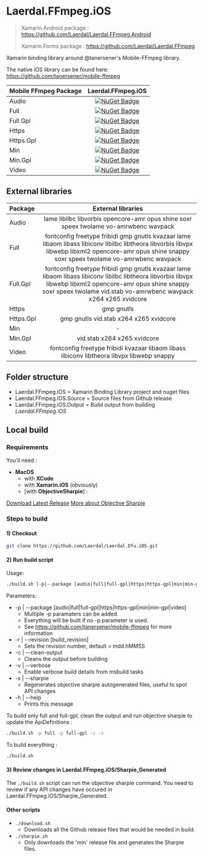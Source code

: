 # Laerdal.FFmpeg.iOS

> Xamarin.Android package : <https://github.com/Laerdal/Laerdal.FFmpeg.Android>
>
> Xamarin.Forms package : <https://github.com/Laerdal/Laerdal.FFmpeg>

Xamarin binding library around @tanersener's Mobile-FFmpeg library.

The native iOS library can be found here: <https://github.com/tanersener/mobile-ffmpeg>

| Mobile FFmpeg Package | Laerdal.FFmpeg.iOS |
|     :----    |     :----:    |
| Audio | [![NuGet Badge](https://buildstats.info/nuget/Laerdal.FFmpeg.iOS.Audio)](https://www.nuget.org/packages/Laerdal.FFmpeg.iOS.Audio/) |
| Full | [![NuGet Badge](https://buildstats.info/nuget/Laerdal.FFmpeg.iOS.Full)](https://www.nuget.org/packages/Laerdal.FFmpeg.iOS.Full/) |
| Full.Gpl | [![NuGet Badge](https://buildstats.info/nuget/Laerdal.FFmpeg.iOS.Full.Gpl)](https://www.nuget.org/packages/Laerdal.FFmpeg.iOS.Full.Gpl/) |
| Https | [![NuGet Badge](https://buildstats.info/nuget/Laerdal.FFmpeg.iOS.Https)](https://www.nuget.org/packages/Laerdal.FFmpeg.iOS.Https/) |
| Https.Gpl | [![NuGet Badge](https://buildstats.info/nuget/Laerdal.FFmpeg.iOS.Https.Gpl)](https://www.nuget.org/packages/Laerdal.FFmpeg.iOS.Https.Gpl/) |
| Min | [![NuGet Badge](https://buildstats.info/nuget/Laerdal.FFmpeg.iOS.Min)](https://www.nuget.org/packages/Laerdal.FFmpeg.iOS.Min/) |
| Min.Gpl | [![NuGet Badge](https://buildstats.info/nuget/Laerdal.FFmpeg.iOS.Min.Gpl)](https://www.nuget.org/packages/Laerdal.FFmpeg.iOS.Min.Gpl/) |
| Video | [![NuGet Badge](https://buildstats.info/nuget/Laerdal.FFmpeg.iOS.Video)](https://www.nuget.org/packages/Laerdal.FFmpeg.iOS.Video/) |

## External libraries

| Package | External libraries |
|     :----    | :----: |
| Audio | lame libilbc libvorbis opencore-amr opus shine soxr speex twolame vo-amrwbenc wavpack |
| Full | fontconfig freetype fribidi gmp gnutls kvazaar lame libaom libass libiconv libilbc libtheora libvorbis libvpx libwebp libxml2 opencore-amr opus shine snappy soxr speex twolame vo-amrwbenc wavpack |
| Full.Gpl | fontconfig freetype fribidi gmp gnutls kvazaar lame libaom libass libiconv libilbc libtheora libvorbis libvpx libwebp libxml2 opencore-amr opus shine snappy soxr speex twolame vid.stab vo-amrwbenc wavpack x264 x265 xvidcore |
| Https | gmp gnutls |
| Https.Gpl | gmp gnutls vid.stab x264 x265 xvidcore |
| Min | - |
| Min.Gpl | vid.stab x264 x265 xvidcore |
| Video | fontconfig freetype fribidi kvazaar libaom libass libiconv libtheora libvpx libwebp snappy |

## Folder structure

- Laerdal.FFmpeg.iOS = Xamarin Binding Library project and nuget files
- Laerdal.FFmpeg.iOS.Source = Source files from Github release
- Laerdal.FFmpeg.iOS.Output = Build output from building *Laerdal.FFmpeg.iOS*

## Local build

### Requirements

You'll need :

- **MacOS**
  - with **XCode**
  - with **Xamarin.iOS** (obviously)
  - [with **ObjectiveSharpie**] :

[Download Latest Release](https://aka.ms/objective-sharpie)
[More about Objective Sharpie](https://docs.microsoft.com/en-us/xamarin/cross-platform/macios/binding/objective-sharpie/get-started)

### Steps to build

#### 1) Checkout

```bash
git clone https://github.com/Laerdal/Laerdal.Dfu.iOS.git
```

#### 2) Run build script

Usage:

```bash
./build.sh [-p|--package [audio|full|full-gpl|https|https-gpl|min|min-gpl|video]] [-r|--revision build_revision] [-c|--clean-output] [-v|--verbose] [-s|--sharpie]
```

Parameters:

- -p | --package [audio|full|full-gpl|https|https-gpl|min|min-gpl|video]
  - Multiple -p paramaters can be added.
  - Everything will be built if no -p parameter is used.
  - See <https://github.com/tanersener/mobile-ffmpeg> for more information
- -r | --revision [build_revision]
  - Sets the revision number, default = mdd.hMMSS
- -c | --clean-output
  - Cleans the output before building
- -v | --verbose
  - Enable verbose build details from msbuild tasks
- -s | --sharpie
  - Regenerates objective sharpie autogenerated files, useful to spot API changes
- -h | --help
  - Prints this message

To build only full and full-gpl, clean the output and run objective sharpie to update the ApiDefinitions :

```bash
./build.sh -p full -p full-gpl -c -s
```

To build everything :

```bash
./build.sh
```

#### 3) Review changes in Laerdal.FFmpeg.iOS/Sharpie_Generated

The `./build.sh` script can run the objective sharpie command. You need to review if any API changes have occured in Laerdal.FFmpeg.iOS/Sharpie_Generated.

#### Other scripts

- `./download.sh`
  - Downloads all the Github release files that would be needed in build.
- `./sharpie.sh`
  - Only downloads the 'min' release file and generates the Sharpie files.